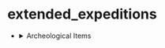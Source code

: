 # extended_expeditions
-
    <details>
      <summary>Archeological Items</summary>
              -
              <details>
                <summary>Old World Items</summary>
                <details>
                  <summary>Common Items</summary>
                </details>
              </details>
    </details>

